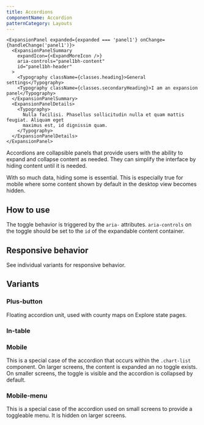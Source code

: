 ```yaml
---
title: Accordions
componentName: Accordion
patternCategory: Layouts
---
```


```
<ExpansionPanel expanded={expanded === 'panel1'} onChange={handleChange('panel1')}>
  <ExpansionPanelSummary
    expandIcon={<ExpandMoreIcon />}
    aria-controls="panel1bh-content"
    id="panel1bh-header"
  >
    <Typography className={classes.heading}>General settings</Typography>
    <Typography className={classes.secondaryHeading}>I am an expansion panel</Typography>
  </ExpansionPanelSummary>
  <ExpansionPanelDetails>
    <Typography>
      Nulla facilisi. Phasellus sollicitudin nulla et quam mattis feugiat. Aliquam eget
      maximus est, id dignissim quam.
    </Typography>
  </ExpansionPanelDetails>
</ExpansionPanel>
```

Accordions are collapsible panels that provide users with the ability to expand
and collapse content as needed. They can simplify the interface by hiding
content until it is needed.

With so much data, hiding some is essential. This is especially true for mobile
where some content shown by default in the desktop view becomes hidden.


## How to use

The toggle behavior is triggered by the `aria-` attributes. `aria-controls` on the toggle should be set to the
`id` of the expandable content container.


## Responsive behavior

See individual variants for responsive behavior.


## Variants


### Plus-button

Floating accordion unit, used with county maps on Explore state pages.


### In-table


### Mobile

This is a special case of the accordion that occurs within the `.chart-list`
component. On larger screens, the content is expanded an no toggle exists. On
smaller screens, the toggle is visible and the accordion is collapsed by
default.


### Mobile-menu

This is a special case of the accordion used on small screens to provide a
toggleable menu. It is hidden on larger screens.
